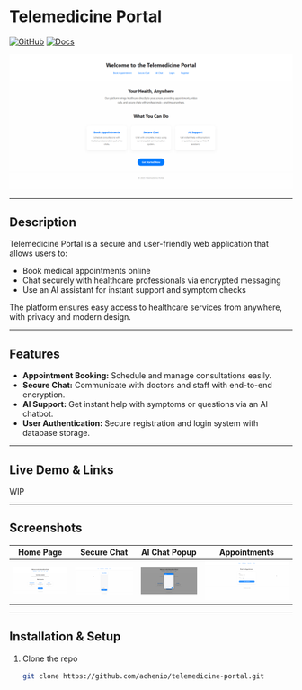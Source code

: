 # Telemedicine Portal
[![GitHub](https://img.shields.io/badge/GitHub-Repo-black?logo=github&logoColor=white)](https://github.com/achenio/telemedicine-portal)
[![Docs](https://img.shields.io/badge/Docs-API-green?logo=read-the-docs&logoColor=white)](https://github.com/achenio/telemedicine-portal/docs.md)

![Home Screenshot](./screenshots/screenshot_home.png)  

---

## Description

Telemedicine Portal is a secure and user-friendly web application that allows users to:

- Book medical appointments online  
- Chat securely with healthcare professionals via encrypted messaging  
- Use an AI assistant for instant support and symptom checks  

The platform ensures easy access to healthcare services from anywhere, with privacy and modern design.

---

## Features

- **Appointment Booking:** Schedule and manage consultations easily.  
- **Secure Chat:** Communicate with doctors and staff with end-to-end encryption.  
- **AI Support:** Get instant help with symptoms or questions via an AI chatbot.  
- **User Authentication:** Secure registration and login system with database storage.

---

## Live Demo & Links
WIP

---

## Screenshots

| Home Page              | Secure Chat            | AI Chat Popup          | Appointments          |
| ---------------------- | ---------------------- | ---------------------- | ---------------------- |
| ![Home Screenshot](./screenshots/screenshot_home.png) | ![Chat Screenshot](./screenshots/screenshot_securechat.png) | ![AI Chat Popup](./screenshots/screenshot_aichat.png) | ![AI Chat Popup](./screenshots/screenshot_appointmentbooking.png) |

---

## Installation & Setup

1. Clone the repo  
   ```bash
   git clone https://github.com/achenio/telemedicine-portal.git
